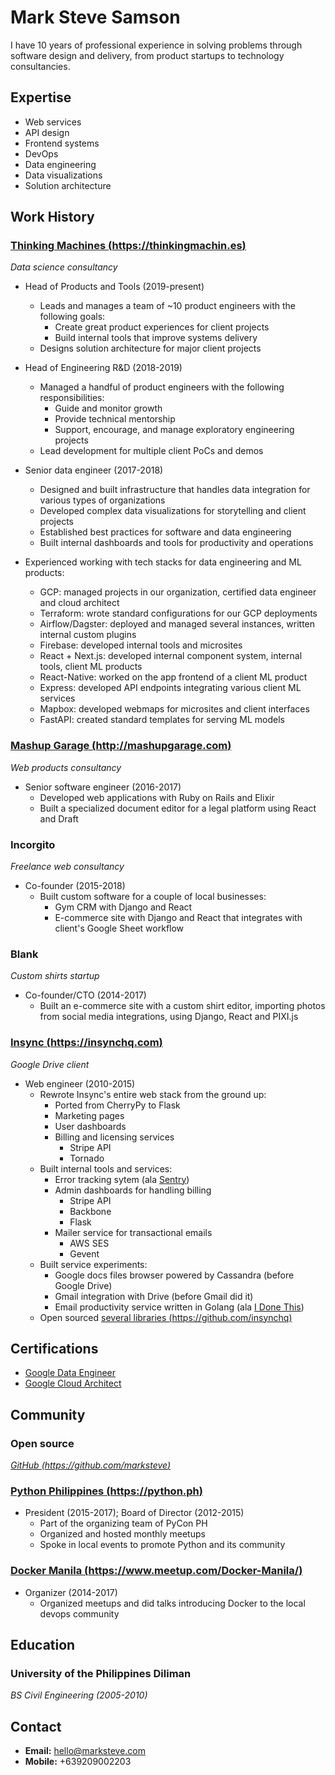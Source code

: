 # Mark Steve Samson

I have 10 years of professional experience in solving problems through software design and delivery, from product startups to technology consultancies.

## Expertise

- Web services
- API design
- Frontend systems
- DevOps
- Data engineering
- Data visualizations
- Solution architecture

## Work History

### [Thinking Machines (https://thinkingmachin.es)](https://thinkingmachin.es)

_Data science consultancy_

- Head of Products and Tools (2019-present)
  - Leads and manages a team of ~10 product engineers with the following goals:
    - Create great product experiences for client projects
    - Build internal tools that improve systems delivery
  - Designs solution architecture for major client projects

- Head of Engineering R&D (2018-2019)
  - Managed a handful of product engineers with the following responsibilities:
    - Guide and monitor growth
    - Provide technical mentorship
    - Support, encourage, and manage exploratory engineering projects
  - Lead development for multiple client PoCs and demos

- Senior data engineer (2017-2018)
  - Designed and built infrastructure that handles data integration for various types of organizations
  - Developed complex data visualizations for storytelling and client projects
  - Established best practices for software and data engineering
  - Built internal dashboards and tools for productivity and operations

- Experienced working with tech stacks for data engineering and ML products:
  - GCP: managed projects in our organization, certified data engineer and cloud architect
  - Terraform: wrote standard configurations for our GCP deployments
  - Airflow/Dagster: deployed and managed several instances, written internal custom plugins
  - Firebase: developed internal tools and microsites
  - React + Next.js: developed internal component system, internal tools, client ML products
  - React-Native: worked on the app frontend of a client ML product
  - Express: developed API endpoints integrating various client ML services
  - Mapbox: developed webmaps for microsites and client interfaces
  - FastAPI: created standard templates for serving ML models

### [Mashup Garage (http://mashupgarage.com)](http://mashupgarage.com)

_Web products consultancy_

- Senior software engineer (2016-2017)
  - Developed web applications with Ruby on Rails and Elixir
  - Built a specialized document editor for a legal platform using React and Draft

### Incorgito

_Freelance web consultancy_

- Co-founder (2015-2018)
  - Built custom software for a couple of local businesses:
    - Gym CRM with Django and React
    - E-commerce site with Django and React that integrates with client's Google Sheet workflow

### Blank

_Custom shirts startup_

- Co-founder/CTO (2014-2017)
  - Built an e-commerce site with a custom shirt editor, importing photos from social media integrations, using Django, React and PIXI.js

### [Insync (https://insynchq.com)](https://insynchq.com)

_Google Drive client_

- Web engineer (2010-2015)
  - Rewrote Insync's entire web stack from the ground up:
    - Ported from CherryPy to Flask
    - Marketing pages
    - User dashboards
    - Billing and licensing services
      - Stripe API
      - Tornado
  - Built internal tools and services:
    - Error tracking sytem (ala [Sentry](https://sentry.io/))
    - Admin dashboards for handling billing
      - Stripe API
      - Backbone
      - Flask
    - Mailer service for transactional emails
      - AWS SES
      - Gevent
  - Built service experiments:
    - Google docs files browser powered by Cassandra (before Google Drive)
    - Gmail integration with Drive (before Gmail did it)
    - Email productivity service written in Golang (ala [I Done This](https://home.idonethis.com))
  - Open sourced [several libraries (https://github.com/insynchq)](https://github.com/insynchq)

## Certifications
- [Google Data Engineer](https://www.credential.net/ecq27xvu)
- [Google Cloud Architect](https://www.credential.net/rsqs1lfy)

## Community

### Open source

_[GitHub (https://github.com/marksteve)](https://github.com/marksteve)_

### [Python Philippines (https://python.ph)](https://python.ph)

- President (2015-2017); Board of Director (2012-2015)
  - Part of the organizing team of PyCon PH
  - Organized and hosted monthly meetups
  - Spoke in local events to promote Python and its community

### [Docker Manila (https://www.meetup.com/Docker-Manila/)](https://www.meetup.com/Docker-Manila/)

- Organizer (2014-2017)
  - Organized meetups and did talks introducing Docker to the local devops community

## Education

### University of the Philippines Diliman

_BS Civil Engineering (2005-2010)_

## Contact

- __Email:__ hello@marksteve.com
- __Mobile:__ +639209002203
